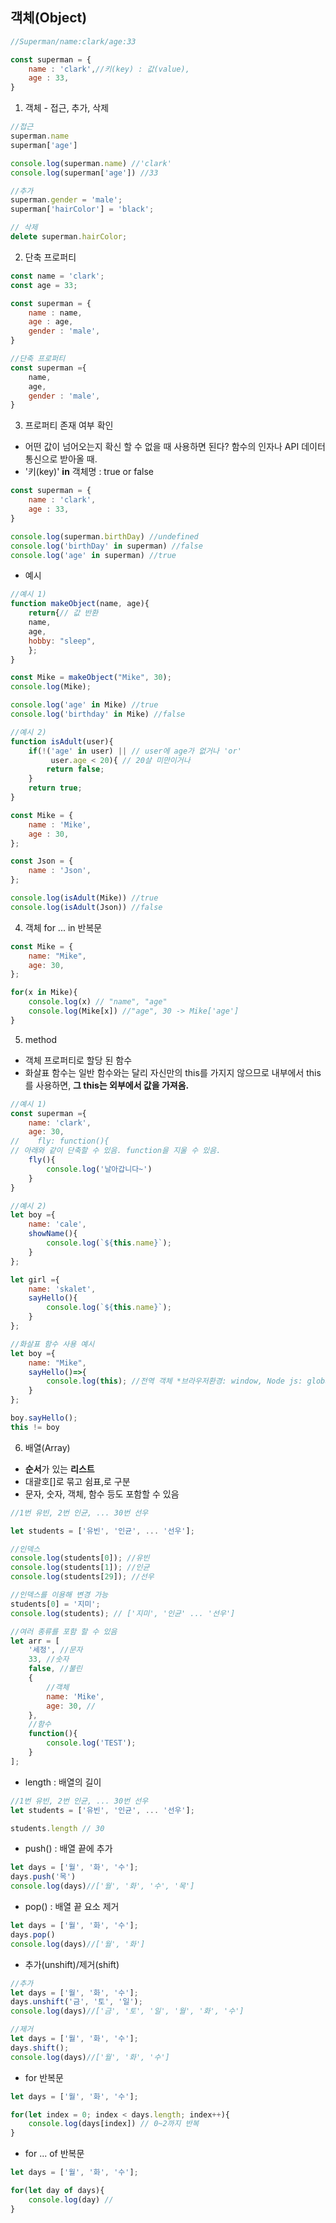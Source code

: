 ## 객체(Object)
~~~javascript
//Superman/name:clark/age:33

const superman = {
    name : 'clark',//키(key) : 값(value),
    age : 33,
}
~~~
1. 객체 - 접근, 추가, 삭제
~~~javascript
//접근
superman.name 
superman['age'] 

console.log(superman.name) //'clark'
console.log(superman['age']) //33

//추가
superman.gender = 'male';
superman['hairColor'] = 'black';

// 삭제
delete superman.hairColor;
~~~
2. 단축 프로퍼티
~~~javascript
const name = 'clark';
const age = 33;

const superman = {
    name : name,
    age : age,
    gender : 'male',
}

//단축 프로퍼티 
const superman ={
    name,
    age,
    gender : 'male',
}
~~~
3. 프로퍼티 존재 여부 확인
- 어떤 값이 넘어오는지 확신 할 수 없을 때 사용하면 된다? 함수의 인자나 API 데이터 통신으로 받아올 때.
- '키(key)' **in** 객체명 : true or false
~~~javascript
const superman = {
    name : 'clark',
    age : 33,
}

console.log(superman.birthDay) //undefined
console.log('birthDay' in superman) //false
console.log('age' in superman) //true
~~~
- 예시
~~~javascript
//예시 1)
function makeObject(name, age){
	return{// 값 반환
	name,
	age,
	hobby: "sleep",
	};
}

const Mike = makeObject("Mike", 30);
console.log(Mike);

console.log('age' in Mike) //true
console.log('birthday' in Mike) //false

//예시 2)
function isAdult(user){
	if(!('age' in user) || // user에 age가 없거나 'or'
		 user.age < 20){ // 20살 미만이거나
		return false;
	} 
	return true;
}

const Mike = {
	name : 'Mike',
	age : 30,
};

const Json = {
	name : 'Json',
};

console.log(isAdult(Mike)) //true
console.log(isAdult(Json)) //false
~~~
4. 객체 for ... in 반복문
~~~javascript
const Mike = {
	name: "Mike",
	age: 30,
};

for(x in Mike){
	console.log(x) // "name", "age"
	console.log(Mike[x]) //"age", 30 -> Mike['age']
}
~~~
5. method
- 객체 프로퍼티로 할당 된 함수
- 화살표 함수는 일반 함수와는 달리 자신만의 this를 가지지 않으므로 내부에서 this를 사용하면, **그 this는 외부에서 값을 가져옴.**
~~~javascript
//예시 1)
const superman ={
    name: 'clark',
    age: 30,
//    fly: function(){
// 아래와 같이 단축할 수 있음. function을 지울 수 있음.
    fly(){
        console.log('날아갑니다~')
    }
}

//예시 2)
let boy ={
    name: 'cale',
    showName(){
        console.log(`${this.name}`);
    }
};

let girl ={
    name: 'skalet',
    sayHello(){
        console.log(`${this.name}`);
    }
};

//화살표 함수 사용 예시
let boy ={
    name: "Mike",
    sayHello()=>{
        console.log(this); //전역 객체 *브라우저환경: window, Node js: global
    }
};

boy.sayHello();
this != boy
~~~
6. 배열(Array)
- **순서**가 있는 **리스트**
- 대괄호[]로 묶고 쉼표,로 구분
- 문자, 숫자, 객체, 함수 등도 포함할 수 있음
~~~javascript
//1번 유빈, 2번 인균, ... 30번 선우

let students = ['유빈', '인균', ... '선우'];

//인덱스
console.log(students[0]); //유빈
console.log(students[1]); //인균
console.log(students[29]); //선우

//인덱스를 이용해 변경 가능
students[0] = '지미';
console.log(students); // ['지미', '인균' ... '선우']

//여러 종류를 포함 할 수 있음
let arr = [
    '세정', //문자
    33, //숫자
    false, //불린
    {
        //객체
        name: 'Mike',
        age: 30, //
    },
    //함수
    function(){
        console.log('TEST');
    }
];
~~~
- length : 배열의 길이
~~~javascript
//1번 유빈, 2번 인균, ... 30번 선우
let students = ['유빈', '인균', ... '선우'];

students.length // 30
~~~
- push() : 배열 끝에 추가
~~~javascript
let days = ['월', '화', '수'];
days.push('목')
console.log(days)//['월', '화', '수', '목']
~~~
- pop() : 배열 끝 요소 제거
~~~javascript
let days = ['월', '화', '수'];
days.pop()
console.log(days)//['월', '화']
~~~
- 추가(unshift)/제거(shift)
~~~javascript
//추가
let days = ['월', '화', '수'];
days.unshift('금', '토', '일');
console.log(days)//['금', '토', '일', '월', '화', '수']

//제거
let days = ['월', '화', '수'];
days.shift();
console.log(days)//['월', '화', '수']
~~~
- for 반복문
~~~javascript
let days = ['월', '화', '수'];

for(let index = 0; index < days.length; index++){
    console.log(days[index]) // 0~2까지 반복
}
~~~
- for ... of 반복문
~~~javascript
let days = ['월', '화', '수'];

for(let day of days){
    console.log(day) //
}
~~~
